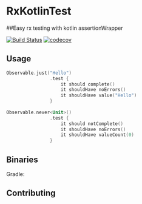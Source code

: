 # RxKotlinTest
##Easy rx testing with kotlin assertionWrapper

[![Build Status](https://travis-ci.org/RubyLichtenstein/RxKotlinTest.svg?branch=master)](https://travis-ci.org/RubyLichtenstein/RxKotlinTest)
[![codecov](https://codecov.io/gh/RubyLichtenstein/RxKotlinTest/branch/master/graph/badge.svg)](https://codecov.io/gh/RubyLichtenstein/RxKotlinTest)



## Usage

```kotlin
Observable.just("Hello")
                .test {
                    it should complete()
                    it shouldHave noErrors()
                    it shouldHave value("Hello")
                }
                
Observable.never<Unit>()
                .test {
                    it should notComplete()
                    it shouldHave noErrors()
                    it shouldHave valueCount(0)
                }
```

## Binaries
Gradle:

## Contributing
